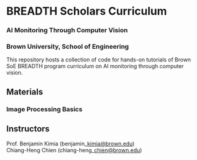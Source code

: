 # BREADTH Scholars Curriculum
### AI Monitoring Through Computer Vision
### Brown University, School of Engineering

This repository hosts a collection of code for hands-on tutorials of Brown SoE BREADTH program curriculum on AI monitoring through computer vision.

## Materials
### Image Processing Basics

## Instructors
Prof. Benjamin Kimia (benjamin\_kimia@brown.edu) <br />
Chiang-Heng Chien (chiang-heng\_chien@brown.edu) <br />
